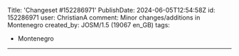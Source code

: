 Title: 'Changeset #152286971'
PublishDate: 2024-06-05T12:54:58Z
id: 152286971
user: ChristianA
comment: Minor changes/additions in Montenegro
created_by: JOSM/1.5 (19067 en_GB)
tags:
- Montenegro

---
